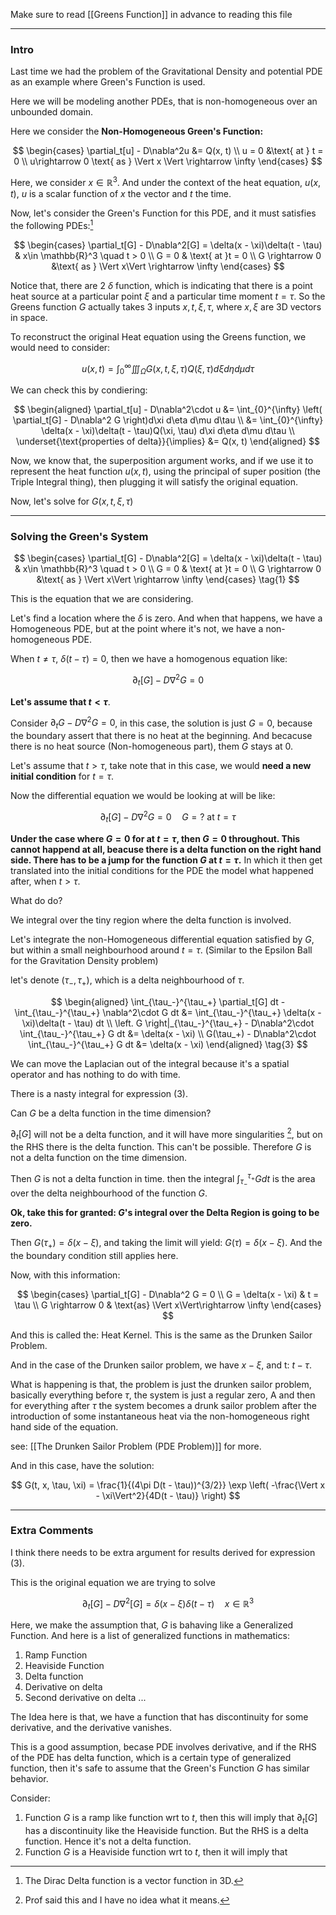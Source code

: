 Make sure to read [[Greens Function]] in advance to reading this file 

---
### **Intro**

Last time we had the problem of the Gravitational Density and potential PDE as an example where Green's Function is used. 

Here we will be modeling another PDEs, that is non-homogeneous over an unbounded domain. 

Here we consider the **Non-Homogeneous Green's Function:**

$$
\begin{cases}
    \partial_t[u] - D\nabla^2u &= Q(x, t)
    \\
    u = 0 &\text{ at } t = 0
    \\
    u\rightarrow 0 \text{ as } \Vert x \Vert \rightarrow \infty
\end{cases}
$$
 
Here, we consider $x\in \mathbb{R}^3$. And under the context of the heat equation, $u(x,t)$, $u$ is a scalar function of $x$ the vector and $t$ the time. 

Now, let's consider the Green's Function for this PDE, and it must satisfies the following PDEs:[^1] 

$$
\begin{cases}
    \partial_t[G] - D\nabla^2[G] = \delta(x - \xi)\delta(t - \tau) & x\in \mathbb{R}^3 \quad t > 0
    \\
    G = 0 & \text{ at }t = 0
    \\
    G \rightarrow 0 &\text{ as } \Vert x\Vert \rightarrow \infty
\end{cases}
$$

Notice that, there are 2 $\delta$ function, which is indicating that there is a point heat source at a particular point $\xi$ and a particular time moment $t = \tau$. So the Greens function $G$ actually takes 3 inputs $x, t, \xi, \tau$, where $x, \xi$ are 3D vectors in space. 

To reconstruct the original Heat equation using the Greens function, we would need to consider: 

$$
u(x, t) = \int_{0}^{\infty} 
    \iiint_{\Omega}
        G(x, t, \xi, \tau)Q(\xi, \tau)d\xi d\eta d\mu 
d\tau
$$

We can check this by condiering: 

$$
\begin{aligned}
    \partial_t[u] - D\nabla^2\cdot u &= \int_{0}^{\infty} 
        \left(
            \partial_t[G] - D\nabla^2 G
        \right)d\xi d\eta d\mu
    d\tau
    \\
    &= \int_{0}^{\infty} 
        \delta(x - \xi)\delta(t - \tau)Q(\xi, \tau)
        d\xi d\eta d\mu
    d\tau
    \\
    \underset{\text{properties of delta}}{\implies}
    &= Q(x, t)
\end{aligned}
$$

Now, we know that, the superposition argument works, and if we use it to represent the heat function $u(x, t)$, using the principal of super position (the Triple Integral thing), then plugging it will satisfy the original equation. 

Now, let's solve for $G(x, t, \xi, \tau)$ 


---
### **Solving the Green's System**


$$
\begin{cases}
    \partial_t[G] - D\nabla^2[G] = \delta(x - \xi)\delta(t - \tau) & x\in \mathbb{R}^3 \quad t > 0
    \\
    G = 0 & \text{ at }t = 0
    \\
    G \rightarrow 0 &\text{ as } \Vert x\Vert \rightarrow \infty
\end{cases}
\tag{1}
$$

This is the equation that we are considering. 

Let's find a location where the $\delta$ is zero. And when that happens, we have a Homogeneous PDE, but at the point where it's not, we have a non-homogeneous PDE. 

When $t\ne \tau$, $\delta(t - \tau) = 0$, then we have a homogenous equation like: 

$$
\partial_t[G] - D\nabla^2G = 0
\tag{2}
$$

**Let's assume that $t < \tau$**. 

Consider $\partial_tG - D\nabla^2G = 0$, in this case, the solution is just $G = 0$, because the boundary assert that there is no heat at the beginning. And becacuse there is no heat source (Non-homogeneous part), them $G$ stays at $0$. 

Let's assume that $t > \tau$, take note that in this case, we would **need a new initial condition** for $t = \tau$. 

Now the differential equation we would be looking at will be like: 

$$
\partial_t[G] - D\nabla^2 G = 0 \quad G = ? \text{ at } t= \tau
$$

**Under the case where $G = 0$ for at $t = \tau$, then $G = 0$ throughout. This cannot happend at all, beacuse there is a delta function on the right hand side. There has to be a jump for the function $G$ at $t = \tau$.** In which it then get translated into the initial conditions for the PDE the model what happened after, when $t > \tau$. 

What do do? 

We integral over the tiny region where the delta function is involved. 

Let's integrate the non-Homogeneous differential equation satisfied by $G$, but within a small neighbourhood around $t = \tau$. (Similar to the Epsilon Ball for the Gravitation Density problem)

let's denote $(\tau_-, \tau_+)$, which is a delta neighbourhood of $\tau$. 

$$
\begin{aligned}
    \int_{\tau_-}^{\tau_+} 
        \partial_t[G]
    dt - \int_{\tau_-}^{\tau_+} 
        \nabla^2\cdot G
    dt &= \int_{\tau_-}^{\tau_+} 
        \delta(x - \xi)\delta(t - \tau)
    dt
    \\
    \left.
        G
    \right|_{\tau_-}^{\tau_+} - 
    D\nabla^2\cdot \int_{\tau_-}^{\tau_+}
        G
    dt &= \delta(x - \xi)
    \\
    G(\tau_+) -
    D\nabla^2\cdot \int_{\tau_-}^{\tau_+} 
        G
    dt &= \delta(x - \xi)
\end{aligned}
\tag{3}
$$

We can move the Laplacian out of the integral because it's a spatial operator and has nothing to do with time. 

There is a nasty integral for expression (3).

Can $G$ be a delta function in the time dimension? 

$\partial_t[G]$ will not be a delta function, and it will have more singularities [^2], but on the RHS there is the delta function. This can't be possible. Therefore $G$ is not a delta function on the time dimension. 

Then $G$ is not a delta function in time. then the integral $\int_{\tau_-}^{\tau_+}Gdt$ is the area over the delta neighbourhood of the function $G$. 

**Ok, take this for granted: $G$'s integral over the Delta Region is going to be zero.**

Then $G(\tau_+) = \delta(x - \xi)$, and taking the limit will yield: $G(\tau) = \delta(x - \xi)$. And the the boundary condition still applies here. 

Now, with this information: 

$$
\begin{cases}
    \partial_t[G] - D\nabla^2 G = 0
    \\
    G = \delta(x - \xi) & t = \tau
    \\
    G \rightarrow 0  & \text{as} \Vert x\Vert\rightarrow \infty
\end{cases}
$$

And this is called the: Heat Kernel. This is the same as the Drunken Sailor Problem. 

And in the case of the Drunken sailor problem, we have $x - \xi$, and t: $t - \tau$. 

What is happening is that, the problem is just the drunken sailor problem, basically everything before $\tau$, the system is just a regular zero, A and then for everything after $\tau$ the system becomes a drunk sailor problem after the introduction of some instantaneous heat via the non-homogeneous right hand side of the equation. 

see: [[The Drunken Sailor Problem (PDE Problem)]] for more. 

And in this case, have the solution: 

$$
G(t, x, \tau, \xi) = \frac{1}{(4\pi D(t - \tau))^{3/2}} \exp \left(
    -\frac{\Vert x - \xi\Vert^2}{4D(t - \tau)}
\right)
$$


---
### **Extra Comments**

I think there needs to be extra argument for results derived for expression (3). 

This is the original equation we are trying to solve

$$
\partial_t[G] - D\nabla^2[G] = \delta(x - \xi)\delta(t - \tau) \quad x\in \mathbb{R}^3
$$

Here, we make the assumption that, $G$ is bahaving like a Generalized Function. And here is a list of generalized functions in mathematics: 

1. Ramp Function 
2. Heaviside Function 
3. Delta function 
4. Derivative on delta
5. Second derivative on delta ... 

The Idea here is that, we have a function that has discontinuity for some derivative, and the derivative vanishes. 

This is a good assumption, becase PDE involves derivative, and if the RHS of the PDE has delta function, which is a certain type of generalized function, then it's safe to assume that the Green's Function $G$ has similar behavior. 

Consider: 

1. Function $G$ is a ramp like function wrt to $t$, then this will imply that $\partial_t[G]$ has a discontinuity like the Heaviside function. But the RHS is a delta function. Hence it's not a delta function. 
2. Function $G$ is a Heaviside function wrt to $t$, then it will imply that 



[^1]: The Dirac Delta function is a vector function in 3D. 
[^2]: Prof said this and I have no idea what it means. 